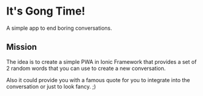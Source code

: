 # It's Gong Time!

A simple app to end boring conversations.
  
## Mission

The idea is to create a simple PWA in Ionic Framework that provides a set of 2 random words that you can use to create a new conversation.

Also it could provide you with a famous quote for you to integrate into the conversation or just to look fancy. ;)
